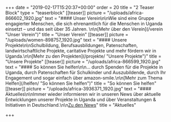 +++
date = "2019-02-17T15:20:37+00:00"
order = 20
title = "2 Teaser Block"
type = "teaserblock"
[[teaser]]
picture = "/uploads/africa-866602_1920.jpg"
text = "#### Unser Verein\n\nWie sind eine Gruppe engagierter Menschen, die sich ehrenamtlich für die Menschen in Uganda einsetzt – und das seit über 35 Jahren. \n\n[Mehr über den Verein](/verein \"Unser Verein\")"
title = "Unser Verein"
[[teaser]]
picture = "/uploads/women-898757_1920.jpg"
text = "#### Unsere Projekte\n\nSchulbildung, Berufsausbildungen, Patenschaften, landwirtschaftliche Projekte, caritative Projekte und mehr fördern wir in Uganda.\n\n[Mehr zu den Projekten](/projekte/ \"Unsere Projekte\")"
title = "Unsere Projekte"
[[teaser]]
picture = "/uploads/africa-866599_1920.jpg"
text = "#### So können Sie helfen\n\n... durch Spenden für die Projekte in Uganda, durch Patenschaften für Schulkinder und Auszubildende, durch Ihr Engagement und sogar einfach über amazon-smile.\n\n[Mehr zum Thema Helfen](/helfen/ \"So können Sie helfen\")"
title = "So können Sie helfen"
[[teaser]]
picture = "/uploads/africa-3936371_1920.jpg"
text = "#### Aktuelles\n\nImmer wieder informieren wir in unseren News über aktuelle Entwicklungen unserer Projekte in Uganda und über Veranstaltungen & Initiativen in Deutschland.\n\n[Zu den News]()"
title = "Aktuelles"

+++
